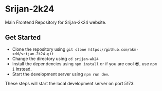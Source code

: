 # Srijan-2k24

Main Frontend Repository for Srijan-2k24 website.

## Get Started

- Clone the repository using ```git clone https://github.com/akm-xdd/srijan-2k24.git```
- Change the directory using ```cd srijan-wk24```
- Install the dependencies using ```npm install``` or if you are cool 😎, use ```npm i``` instead.
- Start the development server using ```npm run dev```.

These steps will start the local development server on port 5173.